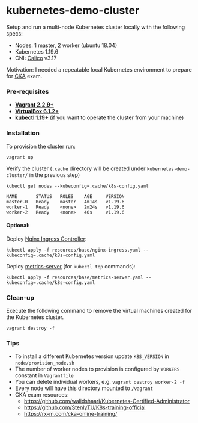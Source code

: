 # kubernetes-demo-cluster

Setup and run a multi-node Kubernetes cluster locally with the following specs:

* Nodes: 1 master, 2 worker (ubuntu 18.04)
* Kubernetes 1.19.6
* CNI: [Calico](https://docs.projectcalico.org/getting-started/kubernetes/) v3.17

Motivation: I needed a repeatable local Kubernetes environment to prepare for [CKA](https://www.cncf.io/certification/cka/) exam.


### Pre-requisites

 * **[Vagrant 2.2.9+](https://www.vagrantup.com)**
 * **[VirtualBox 6.1.2+](https://www.virtualbox.org)**
 * **[kubectl 1.19+](https://kubernetes.io/docs/tasks/tools/install-kubectl/)** (if you want to operate the cluster from your machine)

### Installation

To provision the cluster run:

    vagrant up


Verify the cluster (`.cache` directory will be created under `kubernetes-demo-cluster/` in the previous step)

    kubectl get nodes --kubeconfig=.cache/k8s-config.yaml

    NAME       STATUS   ROLES    AGE     VERSION
    master-0   Ready    master   4m14s   v1.19.6
    worker-1   Ready    <none>   2m24s   v1.19.6
    worker-2   Ready    <none>   40s     v1.19.6

#### Optional:
Deploy [Nginx Ingress Controller](https://kubernetes.github.io/ingress-nginx/):

    kubectl apply -f resources/base/nginx-ingress.yaml --kubeconfig=.cache/k8s-config.yaml

Deploy [metrics-server](https://github.com/kubernetes-sigs/metrics-server) (for `kubectl top` commands):

    kubectl apply -f resources/base/metrics-server.yaml --kubeconfig=.cache/k8s-config.yaml

### Clean-up

Execute the following command to remove the virtual machines created for the Kubernetes cluster.

    vagrant destroy -f


### Tips

* To install a different Kubernetes version update `K8S_VERSION` in `node/provision_node.sh`
* The number of worker nodes to provision is configured by `WORKERS` constant in `Vagrantfile`
* You can delete individual workers, e.g. `vagrant destroy worker-2 -f`
* Every node will have this directory mounted to `/vagrant`
* CKA exam resources:
  * https://github.com/walidshaari/Kubernetes-Certified-Administrator
  * https://github.com/StenlyTU/K8s-training-official
  * https://rx-m.com/cka-online-training/
